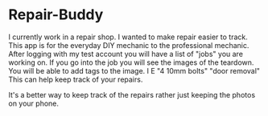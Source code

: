 # Repair-Buddy

I currently work in a repair shop. 
I wanted to make repair easier to track. This app is for the everyday DIY mechanic to the professional mechanic.
 After logging with my test account you will have a list of "jobs" you are working on. 
If you go into the job you will see the images of the teardown. 
You will be able to add tags to the image. I
E "4 10mm bolts" "door removal" This can help keep track of your repairs. 

It's a better way to keep track of the repairs rather just keeping the photos on your phone.
